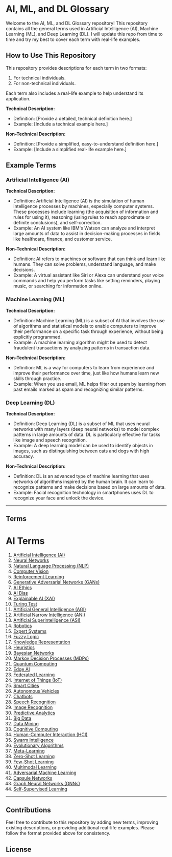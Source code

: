 # AI, ML, and DL Glossary

Welcome to the AI, ML, and DL Glossary repository! This repository contains all the general terms used in Artificial Intelligence (AI), Machine Learning (ML), and Deep Learning (DL). I will update this repo from time to time and try my best to cover each term with real-life examples.

## How to Use This Repository

This repository provides descriptions for each term in two formats: 
1. For technical individuals.
2. For non-technical individuals.

Each term also includes a real-life example to help understand its application.


**Technical Description:**
- Definition: [Provide a detailed, technical definition here.]
- Example: [Include a technical example here.]

**Non-Technical Description:**
- Definition: [Provide a simplified, easy-to-understand definition here.]
- Example: [Include a simplified real-life example here.]

## Example Terms

### Artificial Intelligence (AI)

**Technical Description:**
- Definition: Artificial Intelligence (AI) is the simulation of human intelligence processes by machines, especially computer systems. These processes include learning (the acquisition of information and rules for using it), reasoning (using rules to reach approximate or definite conclusions), and self-correction.
- Example: An AI system like IBM's Watson can analyze and interpret large amounts of data to assist in decision-making processes in fields like healthcare, finance, and customer service.

**Non-Technical Description:**
- Definition: AI refers to machines or software that can think and learn like humans. They can solve problems, understand language, and make decisions.
- Example: A virtual assistant like Siri or Alexa can understand your voice commands and help you perform tasks like setting reminders, playing music, or searching for information online.

### Machine Learning (ML)

**Technical Description:**
- Definition: Machine Learning (ML) is a subset of AI that involves the use of algorithms and statistical models to enable computers to improve their performance on a specific task through experience, without being explicitly programmed.
- Example: A machine learning algorithm might be used to detect fraudulent transactions by analyzing patterns in transaction data.

**Non-Technical Description:**
- Definition: ML is a way for computers to learn from experience and improve their performance over time, just like how humans learn new skills through practice.
- Example: When you use email, ML helps filter out spam by learning from past emails marked as spam and recognizing similar patterns.

### Deep Learning (DL)

**Technical Description:**
- Definition: Deep Learning (DL) is a subset of ML that uses neural networks with many layers (deep neural networks) to model complex patterns in large amounts of data. DL is particularly effective for tasks like image and speech recognition.
- Example: A deep learning model can be used to identify objects in images, such as distinguishing between cats and dogs with high accuracy.

**Non-Technical Description:**
- Definition: DL is an advanced type of machine learning that uses networks of algorithms inspired by the human brain. It can learn to recognize patterns and make decisions based on large amounts of data.
- Example: Facial recognition technology in smartphones uses DL to recognize your face and unlock the device.

---

## Terms

# AI Terms

1. [Artificial Intelligence (AI)](#artificial-intelligence-ai)
2. [Neural Networks](#)
3. [Natural Language Processing (NLP)](#natural-language-processing-nlp)
4. [Computer Vision](#computer-vision)
5. [Reinforcement Learning](#reinforcement-learning)
6. [Generative Adversarial Networks (GANs)](#generative-adversarial-networks-gans)
7. [AI Ethics](#ai-ethics)
8. [AI Bias](#ai-bias)
9. [Explainable AI (XAI)](#explainable-ai-xai)
10. [Turing Test](#turing-test)
11. [Artificial General Intelligence (AGI)](#artificial-general-intelligence-agi)
12. [Artificial Narrow Intelligence (ANI)](#artificial-narrow-intelligence-ani)
13. [Artificial Superintelligence (ASI)](#artificial-superintelligence-asi)
14. [Robotics](#robotics)
15. [Expert Systems](#expert-systems)
16. [Fuzzy Logic](#fuzzy-logic)
17. [Knowledge Representation](#knowledge-representation)
18. [Heuristics](#heuristics)
19. [Bayesian Networks](#bayesian-networks)
20. [Markov Decision Processes (MDPs)](#markov-decision-processes-mdps)
21. [Quantum Computing](#quantum-computing)
22. [Edge AI](#edge-ai)
23. [Federated Learning](#federated-learning)
24. [Internet of Things (IoT)](#internet-of-things-iot)
25. [Smart Cities](#smart-cities)
26. [Autonomous Vehicles](#autonomous-vehicles)
27. [Chatbots](#chatbots)
28. [Speech Recognition](#speech-recognition)
29. [Image Recognition](#image-recognition)
30. [Predictive Analytics](#predictive-analytics)
31. [Big Data](#big-data)
32. [Data Mining](#data-mining)
33. [Cognitive Computing](#cognitive-computing)
34. [Human-Computer Interaction (HCI)](#human-computer-interaction-hci)
35. [Swarm Intelligence](#swarm-intelligence)
36. [Evolutionary Algorithms](#evolutionary-algorithms)
37. [Meta-Learning](#meta-learning)
38. [Zero-Shot Learning](#zero-shot-learning)
39. [Few-Shot Learning](#few-shot-learning)
40. [Multimodal Learning](#multimodal-learning)
41. [Adversarial Machine Learning](#adversarial-machine-learning)
42. [Capsule Networks](#capsule-networks)
43. [Graph Neural Networks (GNNs)](#graph-neural-networks-gnns)
44. [Self-Supervised Learning](#self-supervised-learning)



---



## Contributions

Feel free to contribute to this repository by adding new terms, improving existing descriptions, or providing additional real-life examples. Please follow the format provided above for consistency.

## License


